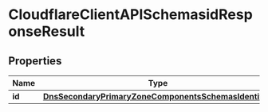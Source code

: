 # CloudflareClientAPISchemasidResponseResult

## Properties
Name | Type | Description | Notes
------------ | ------------- | ------------- | -------------
**id** | [**DnsSecondaryPrimaryZoneComponentsSchemasIdentifier**](DnsSecondaryPrimaryZoneComponentsSchemasIdentifier.md) |  |  [optional]
